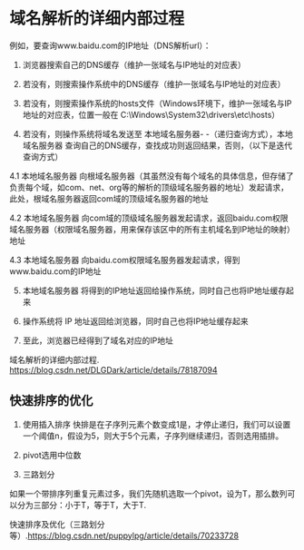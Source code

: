 # 域名解析的详细内部过程
例如，要查询www.baidu.com的IP地址（DNS解析url）：

1. 浏览器搜索自己的DNS缓存（维护一张域名与IP地址的对应表）

2. 若没有，则搜索操作系统中的DNS缓存（维护一张域名与IP地址的对应表）

3. 若没有，则搜索操作系统的hosts文件（Windows环境下，维护一张域名与IP地址的对应表，位置一般在 C:\Windows\System32\drivers\etc\hosts）

4. 若没有，则操作系统将域名发送至 本地域名服务器- -（递归查询方式），本地域名服务器 查询自己的DNS缓存，查找成功则返回结果，否则，（以下是迭代查询方式）

4.1 本地域名服务器 向根域名服务器（其虽然没有每个域名的具体信息，但存储了负责每个域，如com、net、org等的解析的顶级域名服务器的地址）发起请求，此处，根域名服务器返回com域的顶级域名服务器的地址

4.2 本地域名服务器 向com域的顶级域名服务器发起请求，返回baidu.com权限域名服务器（权限域名服务器，用来保存该区中的所有主机域名到IP地址的映射）地址

4.3 本地域名服务器 向baidu.com权限域名服务器发起请求，得到www.baidu.com的IP地址

5. 本地域名服务器 将得到的IP地址返回给操作系统，同时自己也将IP地址缓存起来

6. 操作系统将 IP 地址返回给浏览器，同时自己也将IP地址缓存起来

7. 至此，浏览器已经得到了域名对应的IP地址


域名解析的详细内部过程. https://blog.csdn.net/DLGDark/article/details/78187094

## 快速排序的优化
1. 使用插入排序
快排是在子序列元素个数变成1是，才停止递归，我们可以设置一个阈值n，假设为5，则大于5个元素，子序列继续递归，否则选用插排。

2. pivot选用中位数

3. 三路划分

如果一个带排序列重复元素过多，我们先随机选取一个pivot，设为T，那么数列可以分为三部分：小于T，等于T，大于T.


快速排序及优化（三路划分等）.https://blog.csdn.net/puppylpg/article/details/70233728
